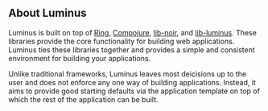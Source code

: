 ## About Luminus

Luminus is built on top of [Ring](https://github.com/mmcgrana/ring), [Compojure](https://github.com/weavejester/compojure), 
[lib-noir](https://github.com/noir-clojure/lib-noir), and [lib-luminus](https://github.com/yogthos/lib-luminus). These libraries 
provide the core functionality for building web applications. Luminus ties these libraries together and provides a simple and consistent 
environment for building your applications.

Unlike traditional frameworks, Luminus leaves most deicisions up to the user and does not enforce any one way of building applications.
Instead, it aims to provide good starting defaults via the application template on top of which the rest of the application can be built.
 